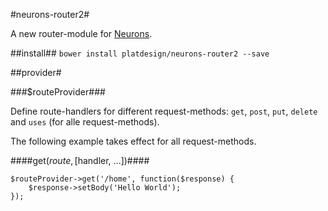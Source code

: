 #neurons-router2#

A new router-module for [Neurons](https://github.com/platdesign/Neurons).

##install##
`bower install platdesign/neurons-router2 --save`

##provider#

###$routeProvider###

Define route-handlers for different request-methods: `get`, `post`, `put`, `delete` and `uses` (for alle request-methods).

The following example takes effect for all request-methods.

####get($route, [$handler, ...])####

	$routeProvider->get('/home', function($response) {
		$response->setBody('Hello World');
	});

